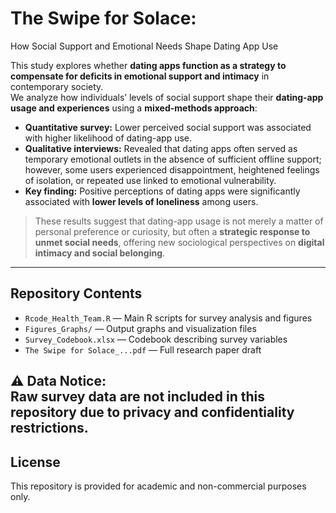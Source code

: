 # The Swipe for Solace:  
How Social Support and Emotional Needs Shape Dating App Use

This study explores whether **dating apps function as a strategy to compensate for deficits in emotional support and intimacy** in contemporary society.  
We analyze how individuals’ levels of social support shape their **dating-app usage and experiences** using a **mixed-methods approach**:

- **Quantitative survey:** Lower perceived social support was associated with higher likelihood of dating-app use.
- **Qualitative interviews:** Revealed that dating apps often served as temporary emotional outlets in the absence of sufficient offline support; however, some users experienced disappointment, heightened feelings of isolation, or repeated use linked to emotional vulnerability.
- **Key finding:** Positive perceptions of dating apps were significantly associated with **lower levels of loneliness** among users.

> These results suggest that dating-app usage is not merely a matter of personal preference or curiosity, but often a **strategic response to unmet social needs**, offering new sociological perspectives on **digital intimacy and social belonging**.

---

## Repository Contents
- `Rcode_Health_Team.R` — Main R scripts for survey analysis and figures  
- `Figures_Graphs/` — Output graphs and visualization files  
- `Survey_Codebook.xlsx` — Codebook describing survey variables  
- `The Swipe for Solace_...pdf` — Full research paper draft  

⚠️ **Data Notice:**  
Raw survey data are **not included** in this repository due to privacy and confidentiality restrictions.
---

## License
This repository is provided for academic and non-commercial purposes only.

